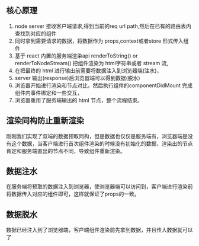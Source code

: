 ## 核心原理
1. node server 接收客户端请求,得到当前的req url path,然后在已有的路由表内查找到对应的组件
2. 同时拿到需要请求的数据，将数据作为 props,context或者store 形式传入组件
3. 基于 react 内置的服务端渲染api renderToString() or renderToNodeStream() 把组件渲染为 html字符串或者 stream 流,
4. 在把最终的 html 进行输出前需要将数据注入到浏览器端(注水)，
5. server 输出(response)后浏览器端可以得到数据(脱水)
6. 浏览器开始进行渲染和节点对比，然后执行组件的componentDidMount 完成组件内事件绑定和一些交互，
7. 浏览器重用了服务端输出的 html 节点，整个流程结束。

## 渲染同构防止重新渲染
刚刚我们实现了双端的数据预取同构，但是数据也仅仅是服务端有，浏览器端是没有这个数据，当客户端进行首次组件渲染的时候没有初始化的数据，渲染出的节点肯定和服务端直出的节点不同，导致组件重新渲染。

## 数据注水
在服务端将预取的数据注入到浏览器，使浏览器端可以访问到，客户端进行渲染前将数据传入对应的组件即可，这样就保证了props的一致。

## 数据脱水
数据已经注入到了浏览器端，客户端组件渲染前先拿到数据，并且传入数据就可以了